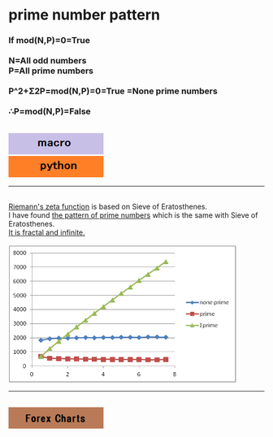 # prime number pattern

<h3>
If mod(N,P)=0=True 
<br><br>
N=All odd numbers 
<br>
P=All prime numbers 
<br><br>
P^2+Σ2P=mod(N,P)=0=True 
=None prime numbers 
<br><br>
∴P=mod(N,P)=False
</h3>
<br>
<a href="https://vf73ew.blogspot.com/2015/04/p2-2p.html"><img src="zzz.png"></a>
<br>
<a href="https://github.com/27dvz3279/prime2011/blob/master/Prime%20Numbers%20in%2050.ipynb"><img src="qqq.png"></a>
<hr>
<br>
<a href="http://vf73ew.blogspot.jp/2011/01/riemanns-zeta-function.html">Riemann's zeta function</a> is based on Sieve of Eratosthenes.
<br>
I have found <a href="http://vf73ew.blogspot.jp/2011/01/the-pattern-of-prime-numbers.html">the pattern of prime numbers</a> which is the same with Sieve of Eratosthenes.
<br>
<a href="https://github.com/27dvz3279/prime2011/blob/master/prp1.pdf">It is fractal and infinite.</a> 
<br><br>
<img src="https://github.com/27dvz3279/prime2011/blob/master/prgla.png">
<br>
<hr>
<br>
<a href="https://github.com/27dvz3279/fx"><img src="fff.png"></a>

